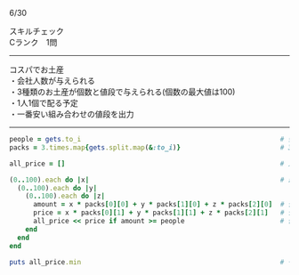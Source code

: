 6/30
  
スキルチェック  
Cランク　1問  
  
-------------------------------------------
コスパでお土産  
・会社人数が与えられる  
・3種類のお土産が個数と値段で与えられる(個数の最大値は100)  
・1人1個で配る予定  
・一番安い組み合わせの値段を出力  

-------------------------------------------
  
```ruby
people = gets.to_i                                                  # 会社人数を取得
packs = 3.times.map{gets.split.map(&:to_i)}                         # 3種類のお土産が個数と値段で取得

all_price = []                                                      # 人数分が足りる組み合わせの値段を記録

(0..100).each do |x|                                                # 最大値まで各種類のお土産を組み合わせてみる
  (0..100).each do |y|
    (0..100).each do |z|
      amount = x * packs[0][0] + y * packs[1][0] + z * packs[2][0]  # 個数を計算
      price = x * packs[0][1] + y * packs[1][1] + z * packs[2][1]   # 値段を計算
      all_price << price if amount >= people                        # 個数が人数分以上の場合、値段を記録
    end
  end
end

puts all_price.min                                                  # 一番安い値段を出力
```
